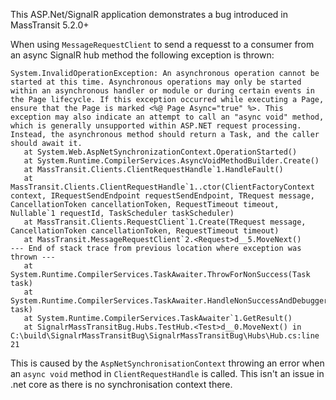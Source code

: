 ﻿This ASP.Net/SignalR application demonstrates a bug introduced in MassTransit 5.2.0+

When using `MessageRequestClient` to send a requesst to a consumer from an async SignalR hub method the following exception is thrown:

```
System.InvalidOperationException: An asynchronous operation cannot be started at this time. Asynchronous operations may only be started within an asynchronous handler or module or during certain events in the Page lifecycle. If this exception occurred while executing a Page, ensure that the Page is marked <%@ Page Async="true" %>. This exception may also indicate an attempt to call an "async void" method, which is generally unsupported within ASP.NET request processing. Instead, the asynchronous method should return a Task, and the caller should await it.
   at System.Web.AspNetSynchronizationContext.OperationStarted()
   at System.Runtime.CompilerServices.AsyncVoidMethodBuilder.Create()
   at MassTransit.Clients.ClientRequestHandle`1.HandleFault()
   at MassTransit.Clients.ClientRequestHandle`1..ctor(ClientFactoryContext context, IRequestSendEndpoint requestSendEndpoint, TRequest message, CancellationToken cancellationToken, RequestTimeout timeout, Nullable`1 requestId, TaskScheduler taskScheduler)
   at MassTransit.Clients.RequestClient`1.Create(TRequest message, CancellationToken cancellationToken, RequestTimeout timeout)
   at MassTransit.MessageRequestClient`2.<Request>d__5.MoveNext()
--- End of stack trace from previous location where exception was thrown ---
   at System.Runtime.CompilerServices.TaskAwaiter.ThrowForNonSuccess(Task task)
   at System.Runtime.CompilerServices.TaskAwaiter.HandleNonSuccessAndDebuggerNotification(Task task)
   at System.Runtime.CompilerServices.TaskAwaiter`1.GetResult()
   at SignalrMassTransitBug.Hubs.TestHub.<Test>d__0.MoveNext() in C:\build\SignalrMassTransitBug\SignalrMassTransitBug\Hubs\Hub.cs:line 21
```

This is caused by the `AspNetSynchronisationContext` throwing an error when an `async void` method in `ClientRequestHandle` is called.
This isn't an issue in .net core as there is no synchronisation context there.
